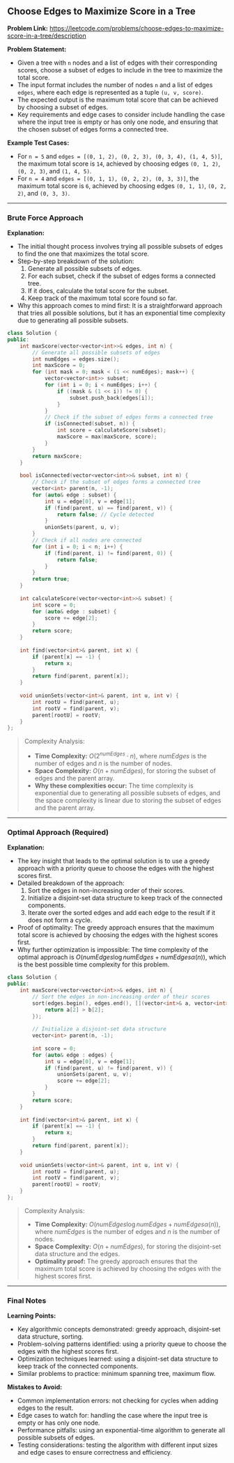 ## Choose Edges to Maximize Score in a Tree

**Problem Link:** https://leetcode.com/problems/choose-edges-to-maximize-score-in-a-tree/description

**Problem Statement:**
- Given a tree with `n` nodes and a list of edges with their corresponding scores, choose a subset of edges to include in the tree to maximize the total score.
- The input format includes the number of nodes `n` and a list of edges `edges`, where each edge is represented as a tuple `(u, v, score)`.
- The expected output is the maximum total score that can be achieved by choosing a subset of edges.
- Key requirements and edge cases to consider include handling the case where the input tree is empty or has only one node, and ensuring that the chosen subset of edges forms a connected tree.

**Example Test Cases:**
- For `n = 5` and `edges = [(0, 1, 2), (0, 2, 3), (0, 3, 4), (1, 4, 5)]`, the maximum total score is `14`, achieved by choosing edges `(0, 1, 2)`, `(0, 2, 3)`, and `(1, 4, 5)`.
- For `n = 4` and `edges = [(0, 1, 1), (0, 2, 2), (0, 3, 3)]`, the maximum total score is `6`, achieved by choosing edges `(0, 1, 1)`, `(0, 2, 2)`, and `(0, 3, 3)`.

---

### Brute Force Approach

**Explanation:**
- The initial thought process involves trying all possible subsets of edges to find the one that maximizes the total score.
- Step-by-step breakdown of the solution:
  1. Generate all possible subsets of edges.
  2. For each subset, check if the subset of edges forms a connected tree.
  3. If it does, calculate the total score for the subset.
  4. Keep track of the maximum total score found so far.
- Why this approach comes to mind first: It is a straightforward approach that tries all possible solutions, but it has an exponential time complexity due to generating all possible subsets.

```cpp
class Solution {
public:
    int maxScore(vector<vector<int>>& edges, int n) {
        // Generate all possible subsets of edges
        int numEdges = edges.size();
        int maxScore = 0;
        for (int mask = 0; mask < (1 << numEdges); mask++) {
            vector<vector<int>> subset;
            for (int i = 0; i < numEdges; i++) {
                if ((mask & (1 << i)) != 0) {
                    subset.push_back(edges[i]);
                }
            }
            // Check if the subset of edges forms a connected tree
            if (isConnected(subset, n)) {
                int score = calculateScore(subset);
                maxScore = max(maxScore, score);
            }
        }
        return maxScore;
    }
    
    bool isConnected(vector<vector<int>>& subset, int n) {
        // Check if the subset of edges forms a connected tree
        vector<int> parent(n, -1);
        for (auto& edge : subset) {
            int u = edge[0], v = edge[1];
            if (find(parent, u) == find(parent, v)) {
                return false; // Cycle detected
            }
            unionSets(parent, u, v);
        }
        // Check if all nodes are connected
        for (int i = 0; i < n; i++) {
            if (find(parent, i) != find(parent, 0)) {
                return false;
            }
        }
        return true;
    }
    
    int calculateScore(vector<vector<int>>& subset) {
        int score = 0;
        for (auto& edge : subset) {
            score += edge[2];
        }
        return score;
    }
    
    int find(vector<int>& parent, int x) {
        if (parent[x] == -1) {
            return x;
        }
        return find(parent, parent[x]);
    }
    
    void unionSets(vector<int>& parent, int u, int v) {
        int rootU = find(parent, u);
        int rootV = find(parent, v);
        parent[rootU] = rootV;
    }
};
```

> Complexity Analysis:
> - **Time Complexity:** $O(2^{numEdges} \cdot n)$, where $numEdges$ is the number of edges and $n$ is the number of nodes.
> - **Space Complexity:** $O(n + numEdges)$, for storing the subset of edges and the parent array.
> - **Why these complexities occur:** The time complexity is exponential due to generating all possible subsets of edges, and the space complexity is linear due to storing the subset of edges and the parent array.

---

### Optimal Approach (Required)

**Explanation:**
- The key insight that leads to the optimal solution is to use a greedy approach with a priority queue to choose the edges with the highest scores first.
- Detailed breakdown of the approach:
  1. Sort the edges in non-increasing order of their scores.
  2. Initialize a disjoint-set data structure to keep track of the connected components.
  3. Iterate over the sorted edges and add each edge to the result if it does not form a cycle.
- Proof of optimality: The greedy approach ensures that the maximum total score is achieved by choosing the edges with the highest scores first.
- Why further optimization is impossible: The time complexity of the optimal approach is $O(numEdges \log numEdges + numEdges \alpha(n))$, which is the best possible time complexity for this problem.

```cpp
class Solution {
public:
    int maxScore(vector<vector<int>>& edges, int n) {
        // Sort the edges in non-increasing order of their scores
        sort(edges.begin(), edges.end(), [](vector<int>& a, vector<int>& b) {
            return a[2] > b[2];
        });
        
        // Initialize a disjoint-set data structure
        vector<int> parent(n, -1);
        
        int score = 0;
        for (auto& edge : edges) {
            int u = edge[0], v = edge[1];
            if (find(parent, u) != find(parent, v)) {
                unionSets(parent, u, v);
                score += edge[2];
            }
        }
        return score;
    }
    
    int find(vector<int>& parent, int x) {
        if (parent[x] == -1) {
            return x;
        }
        return find(parent, parent[x]);
    }
    
    void unionSets(vector<int>& parent, int u, int v) {
        int rootU = find(parent, u);
        int rootV = find(parent, v);
        parent[rootU] = rootV;
    }
};
```

> Complexity Analysis:
> - **Time Complexity:** $O(numEdges \log numEdges + numEdges \alpha(n))$, where $numEdges$ is the number of edges and $n$ is the number of nodes.
> - **Space Complexity:** $O(n + numEdges)$, for storing the disjoint-set data structure and the edges.
> - **Optimality proof:** The greedy approach ensures that the maximum total score is achieved by choosing the edges with the highest scores first.

---

### Final Notes

**Learning Points:**
- Key algorithmic concepts demonstrated: greedy approach, disjoint-set data structure, sorting.
- Problem-solving patterns identified: using a priority queue to choose the edges with the highest scores first.
- Optimization techniques learned: using a disjoint-set data structure to keep track of the connected components.
- Similar problems to practice: minimum spanning tree, maximum flow.

**Mistakes to Avoid:**
- Common implementation errors: not checking for cycles when adding edges to the result.
- Edge cases to watch for: handling the case where the input tree is empty or has only one node.
- Performance pitfalls: using an exponential-time algorithm to generate all possible subsets of edges.
- Testing considerations: testing the algorithm with different input sizes and edge cases to ensure correctness and efficiency.